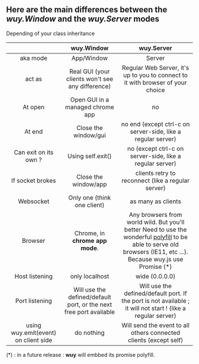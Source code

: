## Here are the main differences between the _wuy.Window_ and the _wuy.Server_ modes

Depending of your class inheritance

| | wuy.Window | wuy.Server |
|:-:|:-:|:-:|
| aka mode | App/Window | Server |
| act as | Real GUI (your clients won't see any difference) | Regular Web Server, it's up to you to connect to it with browser of your choice |
| At open | Open GUI in a managed chrome app | no |
| At end | Close the window/gui | no end (except ctrl-c on server-side, like a regular server) |
| Can exit on its own ?| Using self.exit() | no (except ctrl-c on server-side, like a regular server) |
| If socket brokes | Close the window/app | clients retry to reconnect (like a regular server) |
| Websocket | Only one (think one client) | as many as clients |
| Browser | Chrome, in **chrome app mode**. | Any browsers from world wild. But you'll better Need to use the wonderful [polyfill](https://polyfill.io/v2/docs/) to be able to serve old browsers (IE11, etc ...). Because wuy.js use Promise (*)|
| Host listening | only localhost | wide (0.0.0.0) |
| Port listening | Will use the defined/default port, or the next free port available | Will use the defined/default port. If the port is not available ; it will not start ! (like a regular server) |
| using wuy.emit(event) on client side | do nothing | Will send the event to all others connected clients (except self) |

(*) : in a future release : **wuy** will embbed its promise polyfill.
